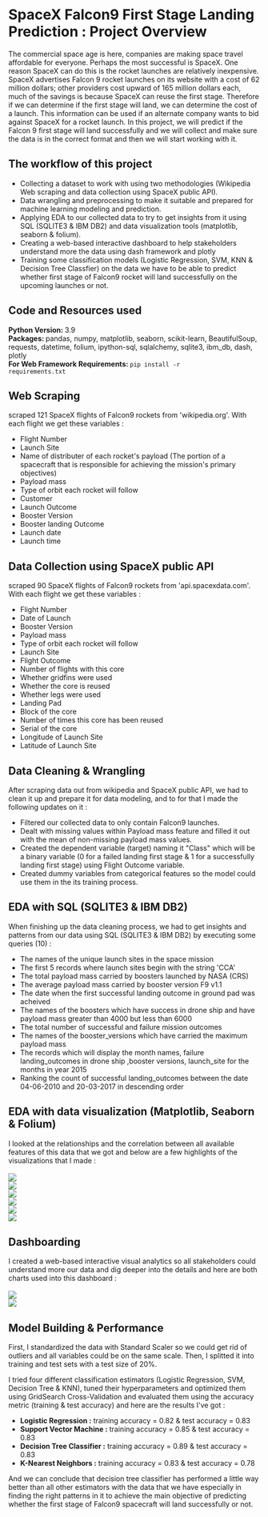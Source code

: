 # SpaceX Falcon9 First Stage Landing Prediction : Project Overview

The commercial space age is here, companies are making space travel affordable for everyone. Perhaps the most successful is SpaceX. One reason SpaceX can do this is the rocket launches are relatively inexpensive. SpaceX advertises Falcon 9 rocket launches on its website with a cost of 62 million dollars; other providers cost upward of 165 million dollars each, much of the savings is because SpaceX can reuse the first stage. Therefore if we can determine if the first stage will land, we can determine the cost of a launch. This information can be used if an alternate company wants to bid against SpaceX for a rocket launch.
In this project, we will predict if the Falcon 9 first stage will land successfully and we will collect and make sure the data is in the correct format and then we will start working with it.

## The workflow of this project

* Collecting a dataset to work with using two methodologies (Wikipedia Web scraping and data collection using SpaceX public API).
* Data wrangling and preprocessing to make it suitable and prepared for machine learning modeling and prediction.
* Applying EDA to our collected data to try to get insights from it using SQL (SQLITE3 & IBM DB2) and data visualization tools (matplotlib, seaborn & folium).
* Creating a web-based interactive dashboard to help stakeholders understand more the data using dash framework and plotly
* Training some classification models (Logistic Regression, SVM, KNN & Decision Tree Classfier) on the data we have to be able to predict whether first stage of Falcon9 rocket will land successfully on the upcoming launches or not.

## Code and Resources used

<b>Python Version: </b>3.9<br>
<b>Packages: </b>pandas, numpy, matplotlib, seaborn, scikit-learn, BeautifulSoup, requests, datetime, folium, ipython-sql, sqlalchemy, sqlite3, ibm_db, dash, plotly<br>
<b>For Web Framework Requirements: </b><code>pip install -r requirements.txt</code>

## Web Scraping

scraped 121 SpaceX flights of Falcon9 rockets from 'wikipedia.org'. With each flight we get these variables :
* Flight Number
* Launch Site
* Name of distributer of each rocket's payload (The portion of a spacecraft that is responsible for achieving the mission's primary objectives)
* Payload mass
* Type of orbit each rocket will follow
* Customer
* Launch Outcome
* Booster Version
* Booster landing Outcome
* Launch date
* Launch time

## Data Collection using SpaceX public API

scraped 90 SpaceX flights of Falcon9 rockets from 'api.spacexdata.com'. With each flight we get these variables :
* Flight Number
* Date of Launch
* Booster Version
* Payload mass
* Type of orbit each rocket will follow
* Launch Site
* Flight Outcome
* Number of flights with this core
* Whether gridfins were used
* Whether the core is reused
* Whether legs were used
* Landing Pad
* Block of the core
* Number of times this core has been reused
* Serial of the core
* Longitude of Launch Site
* Latitude of Launch Site

## Data Cleaning & Wrangling

After scraping data out from wikipedia and SpaceX public API, we had to clean it up and prepare it for data modeling, and to for that I made the following updates on it :
* Filtered our collected data to only contain Falcon9 launches.
* Dealt with missing values within Payload mass feature and filled it out with the mean of non-missing payload mass values.
* Created the dependent variable (target) naming it "Class" which will be a binary variable (0 for a failed landing first stage & 1 for a successfully landing first stage) using Flight Outcome variable.
* Created dummy variables from categorical features so the model could use them in the its training process.

## EDA with SQL (SQLITE3 & IBM DB2)

When finishing up the data cleaning process, we had to get insights and patterns from our data using SQL (SQLITE3 & IBM DB2) by executing some queries (10) :
* The names of the unique launch sites in the space mission
* The first 5 records where launch sites begin with the string 'CCA'
* The total payload mass carried by boosters launched by NASA (CRS)
* The average payload mass carried by booster version F9 v1.1
* The date when the first successful landing outcome in ground pad was acheived
* The names of the boosters which have success in drone ship and have payload mass greater than 4000 but less than 6000
* The total number of successful and failure mission outcomes
* The names of the booster_versions which have carried the maximum payload mass
* The records which will display the month names, failure landing_outcomes in drone ship ,booster versions, launch_site for the months in year 2015
* Ranking the count of successful landing_outcomes between the date 04-06-2010 and 20-03-2017 in descending order

## EDA with data visualization (Matplotlib, Seaborn & Folium)

I looked at the relationships and the correlation between all available features of this data that we got and below are a few highlights of the visualizations that I made :
<br><br>
<img src="LaunchSite_vs_FlightNumber.png">
<br>
<img src="SuccessRate_by_OrbitType.png">
<br>
<img src="SuccessRate_by_Year.png">
<br>
<img src="All_LaunchSites_Locations.png">
<br>
<img src="Successful_and_Failed_Launches_for_each_site.png">
<br>
<img src="Distance_between_LaunchSites_and_its_proximities.png">

## Dashboarding

I created a web-based interactive visual analytics so all stakeholders could understand more our data and dig deeper into the details and here are both charts used into this dashboard :
<br><br>
<img src="Total_Success_Launches_by_LaunchSite.png">
<br>
<img src="Correlation_between_PayloadMass_and_SuccessRate_by_LaunchSite.png">

## Model Building & Performance

First, I standardized the data with Standard Scaler so we could get rid of outliers and all variables could be on the same scale. Then, I splitted it into training and test sets with a test size of 20%.

I tried four different classification estimators (Logistic Regression, SVM, Decision Tree & KNN), tuned their hyperparameters and optimized them using GridSearch Cross-Validation and evaluated them using the accuracy metric (training & test accuracy) and here are the results I've got :
* <b>Logistic Regression :</b> training accuracy = 0.82 & test accuracy = 0.83
* <b>Support Vector Machine :</b> training accuracy = 0.85 & test accuracy = 0.83
* <b>Decision Tree Classifier :</b> training accuracy = 0.89 & test accuracy = 0.83
* <b>K-Nearest Neighbors :</b> training accuracy = 0.83 & test accuracy = 0.78

And we can conclude that decision tree classifier has performed a little way better than all other estimators with the data that we have especially in finding the right patterns in it to achieve the main objective of predicting whether the first stage of Falcon9 spacecraft will land successfully or not.
